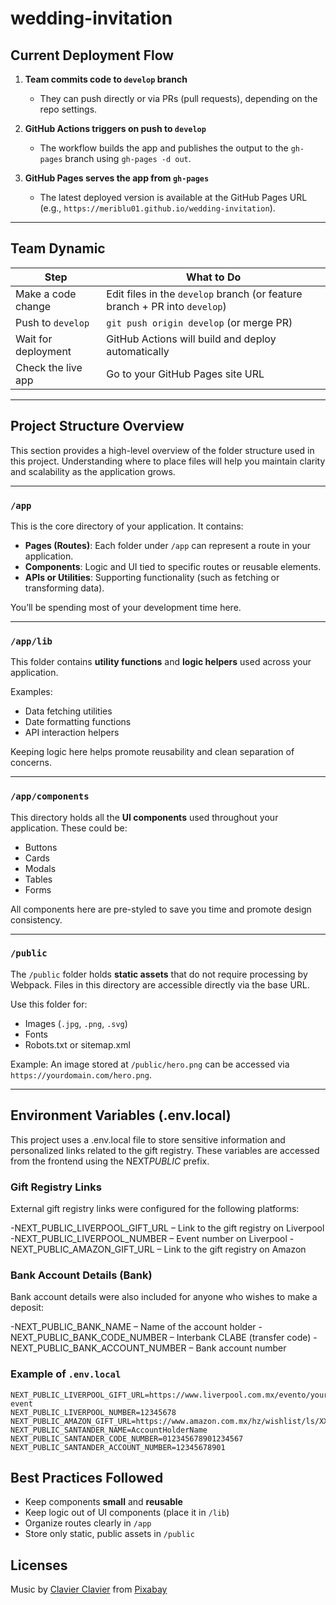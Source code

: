 # wedding-invitation

## Current Deployment Flow

1. **Team commits code to `develop` branch**

   - They can push directly or via PRs (pull requests), depending on the repo settings.

2. **GitHub Actions triggers on push to `develop`**

   - The workflow builds the app and publishes the output to the `gh-pages` branch using `gh-pages -d out`.

3. **GitHub Pages serves the app from `gh-pages`**

   - The latest deployed version is available at the GitHub Pages URL (e.g., `https://meriblu01.github.io/wedding-invitation`).

---

## Team Dynamic

| Step                | What to Do                                                                 |
| ------------------- | -------------------------------------------------------------------------- |
| Make a code change  | Edit files in the `develop` branch (or feature branch + PR into `develop`) |
| Push to `develop`   | `git push origin develop` (or merge PR)                                    |
| Wait for deployment | GitHub Actions will build and deploy automatically                         |
| Check the live app  | Go to your GitHub Pages site URL                                           |

---

## Project Structure Overview

This section provides a high-level overview of the folder structure used in this project. Understanding where to place files will help you maintain clarity and scalability as the application grows.

---

### `/app`

This is the core directory of your application. It contains:

- **Pages (Routes)**: Each folder under `/app` can represent a route in your application.
- **Components**: Logic and UI tied to specific routes or reusable elements.
- **APIs or Utilities**: Supporting functionality (such as fetching or transforming data).

You’ll be spending most of your development time here.

---

### `/app/lib`

This folder contains **utility functions** and **logic helpers** used across your application.

Examples:

- Data fetching utilities
- Date formatting functions
- API interaction helpers

Keeping logic here helps promote reusability and clean separation of concerns.

---

### `/app/components`

This directory holds all the **UI components** used throughout your application. These could be:

- Buttons
- Cards
- Modals
- Tables
- Forms

All components here are pre-styled to save you time and promote design consistency.

---

### `/public`

The `/public` folder holds **static assets** that do not require processing by Webpack. Files in this directory are accessible directly via the base URL.

Use this folder for:

- Images (`.jpg`, `.png`, `.svg`)
- Fonts
- Robots.txt or sitemap.xml

Example: An image stored at `/public/hero.png` can be accessed via `https://yourdomain.com/hero.png`.

---

## Environment Variables (.env.local)

This project uses a .env.local file to store sensitive information and personalized links related to the gift registry. These variables are accessed from the frontend using the NEXT*PUBLIC* prefix.

### Gift Registry Links

External gift registry links were configured for the following platforms:

-NEXT_PUBLIC_LIVERPOOL_GIFT_URL – Link to the gift registry on Liverpool
-NEXT_PUBLIC_LIVERPOOL_NUMBER – Event number on Liverpool
-NEXT_PUBLIC_AMAZON_GIFT_URL – Link to the gift registry on Amazon

### Bank Account Details (Bank)

Bank account details were also included for anyone who wishes to make a deposit:

-NEXT_PUBLIC_BANK_NAME – Name of the account holder
-NEXT_PUBLIC_BANK_CODE_NUMBER – Interbank CLABE (transfer code)
-NEXT_PUBLIC_BANK_ACCOUNT_NUMBER – Bank account number

### Example of `.env.local`

```env
NEXT_PUBLIC_LIVERPOOL_GIFT_URL=https://www.liverpool.com.mx/evento/your-event
NEXT_PUBLIC_LIVERPOOL_NUMBER=12345678
NEXT_PUBLIC_AMAZON_GIFT_URL=https://www.amazon.com.mx/hz/wishlist/ls/XXXXXXXXXXX
NEXT_PUBLIC_SANTANDER_NAME=AccountHolderName
NEXT_PUBLIC_SANTANDER_CODE_NUMBER=012345678901234567
NEXT_PUBLIC_SANTANDER_ACCOUNT_NUMBER=12345678901
```

## Best Practices Followed

- Keep components **small** and **reusable**
- Keep logic out of UI components (place it in `/lib`)
- Organize routes clearly in `/app`
- Store only static, public assets in `/public`

## Licenses

Music by [Clavier Clavier](https://pixabay.com/es/users/clavier-music-16027823/?utm_source=link-attribution&utm_medium=referral&utm_campaign=music&utm_content=272714) from [Pixabay](https://pixabay.com//?utm_source=link-attribution&utm_medium=referral&utm_campaign=music&utm_content=272714)
